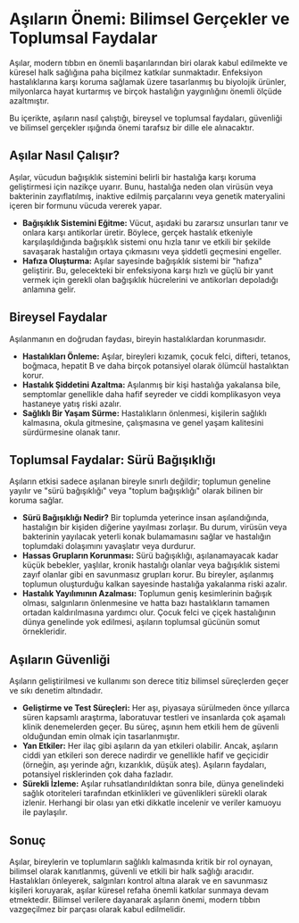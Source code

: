 # Aşıların Önemi: Bilimsel Gerçekler ve Toplumsal Faydalar

Aşılar, modern tıbbın en önemli başarılarından biri olarak kabul edilmekte ve küresel halk sağlığına paha biçilmez katkılar sunmaktadır. Enfeksiyon hastalıklarına karşı koruma sağlamak üzere tasarlanmış bu biyolojik ürünler, milyonlarca hayat kurtarmış ve birçok hastalığın yaygınlığını önemli ölçüde azaltmıştır.

Bu içerikte, aşıların nasıl çalıştığı, bireysel ve toplumsal faydaları, güvenliği ve bilimsel gerçekler ışığında önemi tarafsız bir dille ele alınacaktır.

## Aşılar Nasıl Çalışır?

Aşılar, vücudun bağışıklık sistemini belirli bir hastalığa karşı koruma geliştirmesi için nazikçe uyarır. Bunu, hastalığa neden olan virüsün veya bakterinin zayıflatılmış, inaktive edilmiş parçalarını veya genetik materyalini içeren bir formunu vücuda vererek yapar.

*   **Bağışıklık Sistemini Eğitme:** Vücut, aşıdaki bu zararsız unsurları tanır ve onlara karşı antikorlar üretir. Böylece, gerçek hastalık etkeniyle karşılaşıldığında bağışıklık sistemi onu hızla tanır ve etkili bir şekilde savaşarak hastalığın ortaya çıkmasını veya şiddetli geçmesini engeller.
*   **Hafıza Oluşturma:** Aşılar sayesinde bağışıklık sistemi bir "hafıza" geliştirir. Bu, gelecekteki bir enfeksiyona karşı hızlı ve güçlü bir yanıt vermek için gerekli olan bağışıklık hücrelerini ve antikorları depoladığı anlamına gelir.

## Bireysel Faydalar

Aşılanmanın en doğrudan faydası, bireyin hastalıklardan korunmasıdır.

*   **Hastalıkları Önleme:** Aşılar, bireyleri kızamık, çocuk felci, difteri, tetanos, boğmaca, hepatit B ve daha birçok potansiyel olarak ölümcül hastalıktan korur.
*   **Hastalık Şiddetini Azaltma:** Aşılanmış bir kişi hastalığa yakalansa bile, semptomlar genellikle daha hafif seyreder ve ciddi komplikasyon veya hastaneye yatış riski azalır.
*   **Sağlıklı Bir Yaşam Sürme:** Hastalıkların önlenmesi, kişilerin sağlıklı kalmasına, okula gitmesine, çalışmasına ve genel yaşam kalitesini sürdürmesine olanak tanır.

## Toplumsal Faydalar: Sürü Bağışıklığı

Aşıların etkisi sadece aşılanan bireyle sınırlı değildir; toplumun geneline yayılır ve "sürü bağışıklığı" veya "toplum bağışıklığı" olarak bilinen bir koruma sağlar.

*   **Sürü Bağışıklığı Nedir?** Bir toplumda yeterince insan aşılandığında, hastalığın bir kişiden diğerine yayılması zorlaşır. Bu durum, virüsün veya bakterinin yayılacak yeterli konak bulamamasını sağlar ve hastalığın toplumdaki dolaşımını yavaşlatır veya durdurur.
*   **Hassas Grupların Korunması:** Sürü bağışıklığı, aşılanamayacak kadar küçük bebekler, yaşlılar, kronik hastalığı olanlar veya bağışıklık sistemi zayıf olanlar gibi en savunmasız grupları korur. Bu bireyler, aşılanmış toplumun oluşturduğu kalkan sayesinde hastalığa yakalanma riski azalır.
*   **Hastalık Yayılımının Azalması:** Toplumun geniş kesimlerinin bağışık olması, salgınların önlenmesine ve hatta bazı hastalıkların tamamen ortadan kaldırılmasına yardımcı olur. Çocuk felci ve çiçek hastalığının dünya genelinde yok edilmesi, aşıların toplumsal gücünün somut örnekleridir.

## Aşıların Güvenliği

Aşıların geliştirilmesi ve kullanımı son derece titiz bilimsel süreçlerden geçer ve sıkı denetim altındadır.

*   **Geliştirme ve Test Süreçleri:** Her aşı, piyasaya sürülmeden önce yıllarca süren kapsamlı araştırma, laboratuvar testleri ve insanlarda çok aşamalı klinik denemelerden geçer. Bu süreç, aşının hem etkili hem de güvenli olduğundan emin olmak için tasarlanmıştır.
*   **Yan Etkiler:** Her ilaç gibi aşıların da yan etkileri olabilir. Ancak, aşıların ciddi yan etkileri son derece nadirdir ve genellikle hafif ve geçicidir (örneğin, aşı yerinde ağrı, kızarıklık, düşük ateş). Aşıların faydaları, potansiyel risklerinden çok daha fazladır.
*   **Sürekli İzleme:** Aşılar ruhsatlandırıldıktan sonra bile, dünya genelindeki sağlık otoriteleri tarafından etkinlikleri ve güvenlikleri sürekli olarak izlenir. Herhangi bir olası yan etki dikkatle incelenir ve veriler kamuoyu ile paylaşılır.

## Sonuç

Aşılar, bireylerin ve toplumların sağlıklı kalmasında kritik bir rol oynayan, bilimsel olarak kanıtlanmış, güvenli ve etkili bir halk sağlığı aracıdır. Hastalıkları önleyerek, salgınları kontrol altına alarak ve en savunmasız kişileri koruyarak, aşılar küresel refaha önemli katkılar sunmaya devam etmektedir. Bilimsel verilere dayanarak aşıların önemi, modern tıbbın vazgeçilmez bir parçası olarak kabul edilmelidir.